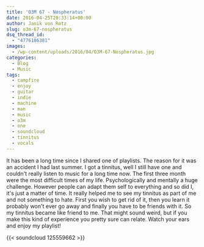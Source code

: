```yaml
---
title: 'O3M 67 - Nospheratus'
date: 2016-04-25T20:33:14+00:00
author: Janik von Rotz
slug: o3m-67-nospheratus
dsq_thread_id:
  - "4776186381"
images:
  - /wp-content/uploads/2016/04/O3M-67-Nospheratus.jpg
categories:
  - Blog
  - Music
tags:
  - campfire
  - enjoy
  - guitar
  - indie
  - machine
  - man
  - music
  - o3m
  - one
  - soundcloud
  - tinnitus
  - vocals
---
```

It has been a long time since I shared one of playlists. The reason for it was an accident I had last summer. I got a tinnitus, well I still have one and couldn't really listen to music for a long time now. The first three month were the most difficult times of my life. Psychologically and mentally a huge challenge. However people can adapt them self to everything and so did I, it's just a matter of time. It really helped me to see my tinnitus as part of me and not something to hate. First you wish to get rid of it, then you learn it probably won't ever go away and finally you have to be friends with it. So my tinnitus became like friend to me. That might sound weird, but if you make this kind of experience you pretty sure can relate. Watch your ears and enjoy my playlist!

{{< soundcloud 125559662 >}}
